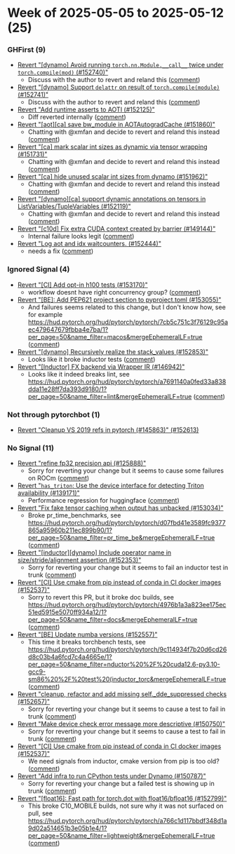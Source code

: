 # Week of 2025-05-05 to 2025-05-12 (25)

### GHFirst (9)

- [Revert "[dynamo] Avoid running `torch.nn.Module.__call__` twice under `torch.compile(mod)` (#152740)"](https://github.com/pytorch/pytorch/commit/d36261d2e65f1fc2e4056cd9b4b7fd4d0a80e217)
  - Discuss with the author to revert and reland this ([comment](https://github.com/pytorch/pytorch/pull/152740#issuecomment-2863779028))
- [Revert "[dynamo] Support `delattr` on result of `torch.compile(module)` (#152741)"](https://github.com/pytorch/pytorch/commit/34d424d8136c6a7807daee0336e94d27fbce8ed4)
  - Discuss with the author to revert and reland this ([comment](https://github.com/pytorch/pytorch/pull/152740#issuecomment-2863779028))
- [Revert "Add runtime asserts to AOTI (#152125)"](https://github.com/pytorch/pytorch/commit/05326b7e496799bfefdefcfd69f3714a1399673f)
  - Diff reverted internally ([comment](https://github.com/pytorch/pytorch/pull/152125#issuecomment-2863554139))
- [Revert "[aot][ca] save bw_module in AOTAutogradCache (#151860)"](https://github.com/pytorch/pytorch/commit/a28dcdba2c712b91b83ea8ba2c581b746e224f38)
  - Chatting with @xmfan and decide to revert and reland this instead ([comment](https://github.com/pytorch/pytorch/pull/151860#issuecomment-2856709646))
- [Revert "[ca] mark scalar int sizes as dynamic via tensor wrapping (#151731)"](https://github.com/pytorch/pytorch/commit/f6db749e601ed0f2305783204795fd525214b217)
  - Chatting with @xmfan and decide to revert and reland this instead ([comment](https://github.com/pytorch/pytorch/pull/151860#issuecomment-2856709646))
- [Revert "[ca] hide unused scalar int sizes from dynamo (#151962)"](https://github.com/pytorch/pytorch/commit/8f208dc75a01e5415133eca78a497fc2603173b6)
  - Chatting with @xmfan and decide to revert and reland this instead ([comment](https://github.com/pytorch/pytorch/pull/151860#issuecomment-2856709646))
- [Revert "[dynamo][ca] support dynamic annotations on tensors in ListVariables/TupleVariables (#152119)"](https://github.com/pytorch/pytorch/commit/64bbf58fb4a2077b48fe8b42b8ecb514d56fd7d4)
  - Chatting with @xmfan and decide to revert and reland this instead ([comment](https://github.com/pytorch/pytorch/pull/151860#issuecomment-2856709646))
- [Revert "[c10d] Fix extra CUDA context created by barrier (#149144)"](https://github.com/pytorch/pytorch/commit/cc954848d4ac4071371da3927157a87f969b7ef9)
  - Internal failure looks legit ([comment](https://github.com/pytorch/pytorch/pull/149144#issuecomment-2852564660))
- [Revert "Log aot and idx waitcounters. (#152444)"](https://github.com/pytorch/pytorch/commit/172a7c942edd4394f81fd0e889f10822af916b9e)
  - needs a fix ([comment](https://github.com/pytorch/pytorch/pull/152444#issuecomment-2851905261))

### Ignored Signal (4)

- [Revert "[CI] Add opt-in h100 tests (#153170)"](https://github.com/pytorch/pytorch/commit/34196301d58e14d9d97a1039b9b0d26de86b9bcb)
  - workflow doesnt have right concurrency group? ([comment](https://github.com/pytorch/pytorch/pull/153170#issuecomment-2864951319))
- [Revert "[BE]: Add PEP621 project section to pyproject.toml (#153055)"](https://github.com/pytorch/pytorch/commit/0203f89cc1937e6e97f4533b1a45bdc6c233b3fc)
  - And failures seems related to this change, but I don't know how, see for example https://hud.pytorch.org/hud/pytorch/pytorch/7cb5c751c3f76129c95aec479647679fbba4e7ba/1?per_page=50&name_filter=macos&mergeEphemeralLF=true ([comment](https://github.com/pytorch/pytorch/pull/153055#issuecomment-2864664725))
- [Revert "[dynamo] Recursively realize the stack_values (#152853)"](https://github.com/pytorch/pytorch/commit/fcd5e491382ebff38c11bf9eee094d4ce8d19107)
  - Looks like it broke inductor tests ([comment](https://github.com/pytorch/pytorch/pull/152853#issuecomment-2854897485))
- [Revert "[Inductor] FX backend via Wrapper IR (#146942)"](https://github.com/pytorch/pytorch/commit/99dac7005f84ced917f8f23c4f5762532eb19446)
  - Looks like it indeed breaks lint, see https://hud.pytorch.org/hud/pytorch/pytorch/a7691140a0fed33a838dda11e28ff7da393d9180/1?per_page=50&name_filter=lint&mergeEphemeralLF=true ([comment](https://github.com/pytorch/pytorch/pull/146942#issuecomment-2852192778))

### Not through pytorchbot (1)

- [Revert "Cleanup VS 2019 refs in pytorch (#145863)" (#152613)](https://github.com/pytorch/pytorch/commit/e4f22822cbe8b16d6c435a4f34fbfd62f0e23d91)

### No Signal (11)

- [Revert "refine fp32 precision api (#125888)"](https://github.com/pytorch/pytorch/commit/fdc387ec7c9ea0eb32bbbb149e0fccf5a7d05eea)
  - Sorry for reverting your change but it seems to cause some failures on ROCm ([comment](https://github.com/pytorch/pytorch/pull/125888#issuecomment-2869274791))
- [Revert "`has_triton`: Use the device interface for detecting Triton availability (#139171)"](https://github.com/pytorch/pytorch/commit/01bb249978a023d3531b6461956de0f188a7b080)
  - Performance regression for huggingface ([comment](https://github.com/pytorch/pytorch/pull/139171#issuecomment-2868939790))
- [Revert "Fix fake tensor caching when output has unbacked (#153034)"](https://github.com/pytorch/pytorch/commit/e6dccb036e185cd05c3859126bffd9644ba768b5)
  - Broke pr_time_benchmarks, see https://hud.pytorch.org/hud/pytorch/pytorch/d07fbd41e3589fc9377865a95960b211ec899b90/1?per_page=50&name_filter=pr_time_be&mergeEphemeralLF=true ([comment](https://github.com/pytorch/pytorch/pull/153034#issuecomment-2868100487))
- [Revert "[inductor][dynamo] Include operator name in size/stride/alignment assertion (#152353)"](https://github.com/pytorch/pytorch/commit/7b806a8cb1eb927e4db468e4c19b192a85a0d5d9)
  - Sorry for reverting your change but it seems to fail an inductor test in trunk ([comment](https://github.com/pytorch/pytorch/pull/152353#issuecomment-2863657185))
- [Revert "[CI] Use cmake from pip instead of conda in CI docker images (#152537)"](https://github.com/pytorch/pytorch/commit/a7ea115494ab7fa5d8fbd260f295a737b946e00b)
  - Sorry to revert this PR, but it broke doc builds, see https://hud.pytorch.org/hud/pytorch/pytorch/4976b1a3a823ee175ec51ed5915e5070ff934a12/1?per_page=50&name_filter=docs&mergeEphemeralLF=true ([comment](https://github.com/pytorch/pytorch/pull/152537#issuecomment-2863337268))
- [Revert "[BE] Update numba versions (#152557)"](https://github.com/pytorch/pytorch/commit/61dd2a0cc389208de2a152531fb916d020bdb4a4)
  - This time it breaks torchbench tests, see https://hud.pytorch.org/hud/pytorch/pytorch/9c114934f7b20d6cd26d8c03b4a6fcd7c4a4665e/1?per_page=50&name_filter=nductor%20%2F%20cuda12.6-py3.10-gcc9-sm86%20%2F%20test%20(inductor_torc&mergeEphemeralLF=true ([comment](https://github.com/pytorch/pytorch/pull/152557#issuecomment-2858945427))
- [Revert "cleanup, refactor and add missing  self._dde_suppressed checks (#152657)"](https://github.com/pytorch/pytorch/commit/0e2b94825600bc36e2d61b8423a5bd5f4c8c9201)
  - Sorry for reverting your change but it seems to cause a test to fail in trunk ([comment](https://github.com/pytorch/pytorch/pull/152657#issuecomment-2853442594))
- [Revert "Make device check error message more descriptive (#150750)"](https://github.com/pytorch/pytorch/commit/451d652873c1e56bdff232d212c475b2c6ff4346)
  - Sorry for reverting your change but it seems to cause a test to fail in trunk ([comment](https://github.com/pytorch/pytorch/pull/150750#issuecomment-2853438985))
- [Revert "[CI] Use cmake from pip instead of conda in CI docker images (#152537)"](https://github.com/pytorch/pytorch/commit/d197228d4330ebe10d2d8e4363086bddbd97b2cf)
  - We need signals from inductor, cmake version from pip is too old? ([comment](https://github.com/pytorch/pytorch/pull/152537#issuecomment-2852820175))
- [Revert "Add infra to run CPython tests under Dynamo (#150787)"](https://github.com/pytorch/pytorch/commit/103fe856e1fe408be0c738ca6fb734592ad5014d)
  - Sorry for reverting your change but a failed test is showing up in trunk ([comment](https://github.com/pytorch/pytorch/pull/150787#issuecomment-2852818113))
- [Revert "[float16]: Fast path for torch.dot with float16/bfloat16 (#152799)"](https://github.com/pytorch/pytorch/commit/fdadda21b6ca88eede54930ae58278cd1f67e944)
  - This broke C10_MOBILE builds, not sure why it was not surfaced on pull, see https://hud.pytorch.org/hud/pytorch/pytorch/a766c1d117bbdf348d1a9d02a514651b3e05b1e4/1?per_page=50&name_filter=lightweight&mergeEphemeralLF=true ([comment](https://github.com/pytorch/pytorch/pull/152799#issuecomment-2852084433))
